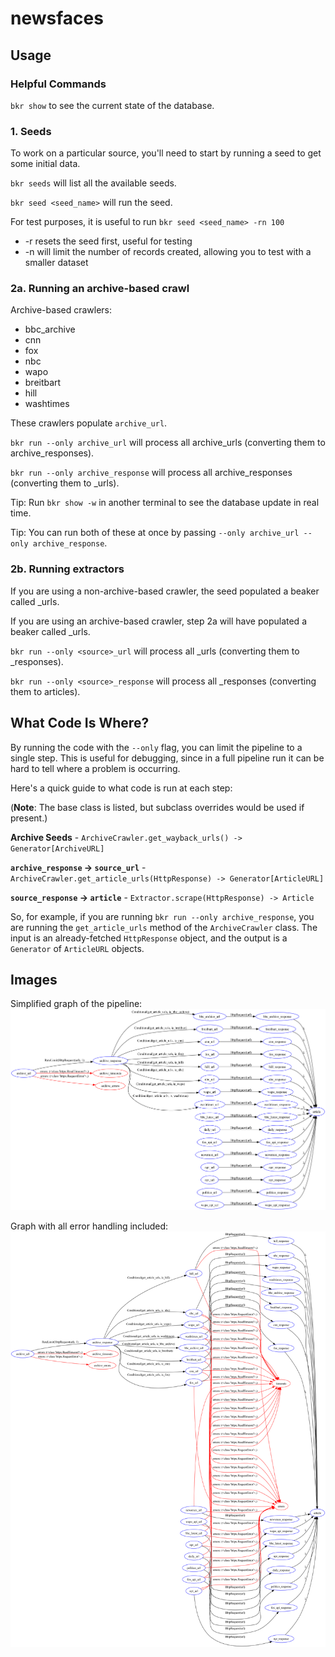 # newsfaces


## Usage

### Helpful Commands

`bkr show` to see the current state of the database.

### 1. Seeds

To work on a particular source, you'll need to start by running a seed
to get some initial data.

`bkr seeds` will list all the available seeds.

`bkr seed <seed_name>` will run the seed.

For test purposes, it is useful to run `bkr seed <seed_name> -rn 100`

* -r resets the seed first, useful for testing
* -n <number> will limit the number of records created, allowing you to test with a smaller dataset

### 2a. Running an archive-based crawl

Archive-based crawlers:

* bbc_archive
* cnn
* fox
* nbc
* wapo
* breitbart
* hill
* washtimes

These crawlers populate `archive_url`.

`bkr run --only archive_url` will process all archive_urls (converting them to archive_responses).

`bkr run --only archive_response` will process all archive_responses (converting them to <source>_urls).

Tip: Run `bkr show -w` in another terminal to see the database update in real time.

Tip: You can run both of these at once by passing `--only archive_url --only archive_response`.

### 2b. Running extractors

If you are using a non-archive-based crawler, the seed populated a beaker called <source>_urls.

If you are using an archive-based crawler, step 2a will have populated a beaker called <source>_urls.

`bkr run --only <source>_url` will process all <source>_urls (converting them to <source>_responses).

`bkr run --only <source>_response` will process all <source>_responses (converting them to articles).

## What Code Is Where?

By running the code with the `--only` flag, you can limit the pipeline to a single step.  This is useful for debugging, since in a full pipeline run it can be hard to tell where a problem is occurring.

Here's a quick guide to what code is run at each step:

(**Note**: The base class is listed, but subclass overrides would be used if present.)

**Archive Seeds** - `ArchiveCrawler.get_wayback_urls() -> Generator[ArchiveURL]`

**`archive_response` -> `source_url`** - `ArchiveCrawler.get_article_urls(HttpResponse) -> Generator[ArticleURL]`

**`source_response` -> `article`** - `Extractor.scrape(HttpResponse) -> Article`

So, for example, if you are running `bkr run --only archive_response`, you are running the `get_article_urls` method of the `ArchiveCrawler` class. The input is an already-fetched `HttpResponse` object, and the output is a `Generator` of `ArticleURL` objects.

## Images

Simplified graph of the pipeline:
![](./images/graph.png)

Graph with all error handling included:
![](./images/graph-complete.png)
